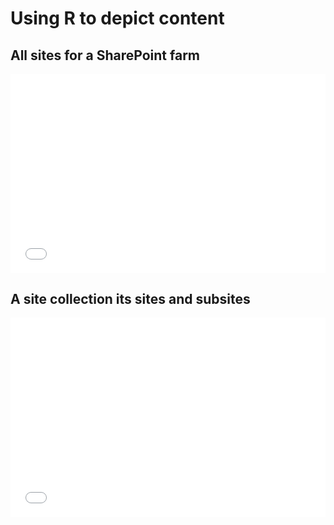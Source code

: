 <style>
.video-container {
    position: relative;
    padding-bottom: 56.25%;
    padding-top: 35px;
    height: 0;
    overflow: hidden;
}

.video-container iframe {
    position: absolute;
    top:0;
    left: 0;
    width: 100%;
    height: 100%;
}
</style>
# Using R to depict content
## All sites for a SharePoint farm

<div class="video-container">
    <iframe src="docs/finalSubmissionReportALL.html" frameborder="0">
    </iframe>
</div>

## A site collection its sites and subsites

<div class="video-container">
    <iframe src="docs/finalSubmissionReportCEM.html" frameborder="0">
    </iframe>
</div>














